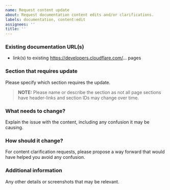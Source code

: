 ```yaml
---
name: Request content update
about: Request documentation content edits and/or clarifications.
labels: documentation, content:edit
assignees: ''
title: ''
---
```


### Existing documentation URL(s)

- link(s) to existing https://developers.cloudflare.com/... pages

### Section that requires update

Please specify which section requires the update.

> **NOTE:** Please name or describe the section as not all page sections have header-links and section IDs may change over time.

### What needs to change?

Explain the issue with the content, including any confusion it may be causing.

### How should it change?

For content clarification requests, please propose a way forward that would have helped you avoid any confusion.

### Additional information

Any other details or screenshots that may be relevant.
